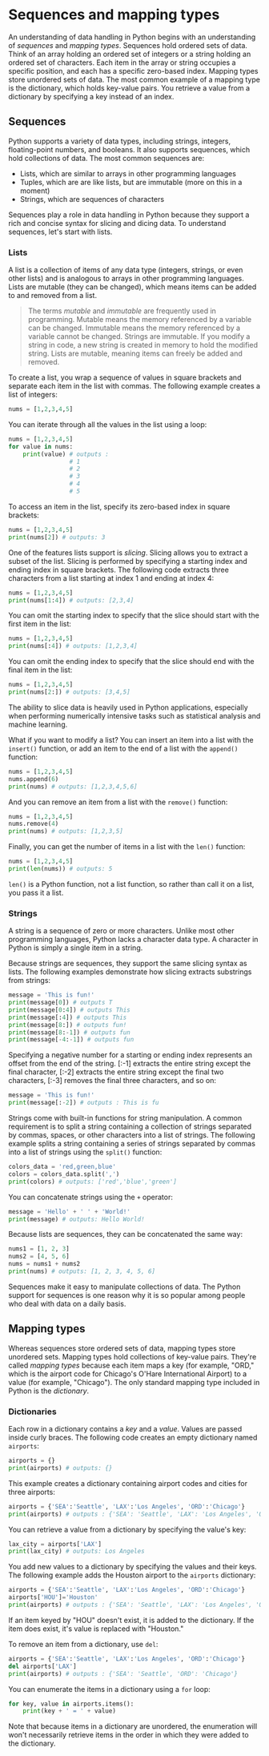 # Sequences and mapping types

An understanding of data handling in Python begins with an understanding of *sequences* and *mapping types*. Sequences hold ordered sets of data. Think of an array holding an ordered set of integers or a string holding an ordered set of characters. Each item in the array or string occupies a specific position, and each has a specific zero-based index. Mapping types store unordered sets of data. The most common example of a mapping type is the dictionary, which holds key-value pairs. You retrieve a value from a dictionary by specifying a key instead of an index.

## Sequences
 
Python supports a variety of data types, including strings, integers, floating-point numbers, and booleans. It also supports sequences, which hold collections of data. The most common sequences are:

- Lists, which are similar to arrays in other programming languages
- Tuples, which are are like lists, but are immutable (more on this in a moment)
- Strings, which are sequences of characters

Sequences play a role in data handling in Python because they support a rich and concise syntax for slicing and dicing data. To understand sequences, let's start with lists.

### Lists

A list is a collection of items of any data type (integers, strings, or even other lists) and is analogous to arrays in other programming languages. Lists are mutable (they can be changed), which means items can be added to and removed from a list.

> The terms *mutable* and *immutable* are frequently used in programming. Mutable means the memory referenced by a variable can be changed. Immutable means the memory referenced by a variable cannot be changed. Strings are immutable. If you modify a string in code, a new string is created in memory to hold the modified string. Lists are mutable, meaning items can freely be added and removed.

To create a list, you wrap a sequence of values in square brackets and separate each item in the list with commas. The following example creates a list of integers:

```python
nums = [1,2,3,4,5]
```

You can iterate through all the values in the list using a loop:

```python
nums = [1,2,3,4,5]
for value in nums:
    print(value) # outputs : 
                 # 1
                 # 2
                 # 3
                 # 4
                 # 5 
```

To access an item in the list, specify its zero-based index in square brackets:

```python
nums = [1,2,3,4,5]
print(nums[2]) # outputs: 3
```

One of the features lists support is *slicing*. Slicing allows you to extract a subset of the list. Slicing is performed by specifying a starting index and ending index in square brackets. The following code extracts three characters from a list starting at index 1 and ending at index 4: 

```python
nums = [1,2,3,4,5]
print(nums[1:4]) # outputs: [2,3,4]
```

You can omit the starting index to specify that the slice should start with the first item in the list:

```python
nums = [1,2,3,4,5]
print(nums[:4]) # outputs: [1,2,3,4]
```

You can omit the ending index to specify that the slice should end with the final item in the list:

```python
nums = [1,2,3,4,5]
print(nums[2:]) # outputs: [3,4,5]
```

The ability to slice data is heavily used in Python applications, especially when performing numerically intensive tasks such as statistical analysis and machine learning.

What if you want to modify a list? You can insert an item into a list with the `insert()` function, or add an item to the end of a list with the `append()` function:

```python
nums = [1,2,3,4,5]
nums.append(6)
print(nums) # outputs: [1,2,3,4,5,6]
```

And you can remove an item from a list with the `remove()` function:

```python
nums = [1,2,3,4,5]
nums.remove(4)
print(nums) # outputs: [1,2,3,5]
```

Finally, you can get the number of items in a list with the `len()` function:

```python
nums = [1,2,3,4,5]
print(len(nums)) # outputs: 5
```

`len()` is a Python function, not a list function, so rather than call it on a list, you pass it a list.

### Strings

A string is a sequence of zero or more characters. Unlike most other programming languages, Python lacks a character data type. A character in Python is simply a single item in a string.

Because strings are sequences, they support the same slicing syntax as lists. The following examples demonstrate how slicing  extracts substrings from strings:

```python
message = 'This is fun!'
print(message[0]) # outputs T
print(message[0:4]) # outputs This
print(message[:4]) # outputs This
print(message[8:]) # outputs fun!
print(message[8:-1]) # outputs fun
print(message[-4:-1]) # outputs fun
```

Specifying a negative number for a starting or ending index represents an offset from the end of the string. [:-1] extracts the entire string except the final character, [:-2] extracts the entire string except the final two characters, [:-3] removes the final three characters, and so on:

```python
message = 'This is fun!'
print(message[:-2]) # outputs : This is fu
```

Strings come with built-in functions for string manipulation. A common requirement is to split a string containing a collection of strings separated by commas, spaces, or other characters into a list of strings. The following example splits a string containing a series of strings separated by commas into a list of strings using the `split()` function:

```python
colors_data = 'red,green,blue'
colors = colors_data.split(',')
print(colors) # outputs: ['red','blue','green']
```

You can concatenate strings using the `+` operator:

```python
message = 'Hello' + ' ' + 'World!'
print(message) # outputs: Hello World!
```

Because lists are sequences, they can be concatenated the same way:

```python
nums1 = [1, 2, 3]
nums2 = [4, 5, 6]
nums = nums1 + nums2
print(nums) # outputs: [1, 2, 3, 4, 5, 6]
```

Sequences make it easy to manipulate collections of data. The Python support for sequences is one reason why it is so popular among people who deal with data on a daily basis.

## Mapping types

Whereas sequences store ordered sets of data, mapping types store unordered sets. Mapping types hold collections of key-value pairs. They're called *mapping types* because each item maps a key (for example, "ORD," which is the airport code for Chicago's O'Hare International Airport) to a value (for example, "Chicago"). The only standard mapping type included in Python is the *dictionary*.

### Dictionaries

Each row in a dictionary contains a *key* and a *value*. Values are passed inside curly braces. The following code creates an empty dictionary named `airports`:

```python
airports = {}
print(airports) # outputs: {}
```

This example creates a dictionary containing airport codes and cities for three airports:

```python
airports = {'SEA':'Seattle', 'LAX':'Los Angeles', 'ORD':'Chicago'}
print(airports) # outputs : {'SEA': 'Seattle', 'LAX': 'Los Angeles', 'ORD': 'Chicago'}
```

You can retrieve a value from a dictionary by specifying the value's key:

```python
lax_city = airports['LAX']
print(lax_city) # outputs: Los Angeles
```

You add new values to a dictionary by specifying the values and their keys. The following example adds the Houston airport to the `airports` dictionary: 

```python
airports = {'SEA':'Seattle', 'LAX':'Los Angeles', 'ORD':'Chicago'}
airports['HOU']='Houston'
print(airports) # outputs : {'SEA': 'Seattle', 'LAX': 'Los Angeles', 'ORD': 'Chicago', 'HOU': 'Houston'}
```

If an item keyed by "HOU" doesn't exist, it is added to the dictionary. If the item does exist, it's value is replaced with "Houston."

To remove an item from a dictionary, use `del`:

```python
airports = {'SEA':'Seattle', 'LAX':'Los Angeles', 'ORD':'Chicago'}
del airports['LAX']
print(airports) # outputs : {'SEA': 'Seattle', 'ORD': 'Chicago'}
```

You can enumerate the items in a dictionary using a `for` loop:

```python
for key, value in airports.items():
    print(key + ' = ' + value)
```

Note that because items in a dictionary are unordered, the enumeration will won't necessarily retrieve items in the order in which they were added to the dictionary.
